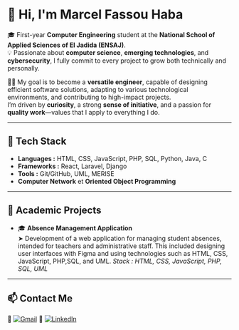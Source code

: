 # 👋 Hi, I'm Marcel Fassou Haba

🎓 First-year **Computer Engineering** student at the **National School of Applied Sciences of El Jadida (ENSAJ)**.  
💡 Passionate about **computer science**, **emerging technologies**, and **cybersecurity**, I fully commit to every project to grow both technically and personally.

👨‍💻 My goal is to become a **versatile engineer**, capable of designing efficient software solutions, adapting to various technological environments, and contributing to high-impact projects.  
I’m driven by **curiosity**, a strong **sense of initiative**, and a passion for **quality work**—values that I apply to everything I do.

---

## 🔧 Tech Stack

- **Languages :** HTML, CSS, JavaScript, PHP, SQL, Python, Java, C  
- **Frameworks :** React, Laravel, Django  
- **Tools :** Git/GitHub, UML, MERISE  
- **Computer Network** et **Oriented Object Programming**

---

## 🧠 Academic Projects

- 🎓 **Absence Management Application**  
  ➤  Development of a web application for managing student absences, intended for teachers and administrative staff.
 This included designing user interfaces with Figma and using technologies such as HTML, CSS, JavaScript, PHP,SQL, and UML.
*Stack : HTML, CSS, JavaScript, PHP, SQL, UML*

---

## 📫 Contact Me
📧  [![Gmail](https://img.shields.io/badge/Gmail-red?logo=gmail&logoColor=white)](mailto:marcelfassouhaba28@gmail.com) 
🔗 [![LinkedIn](https://img.shields.io/badge/LinkedIn-blue?logo=linkedin&logoColor=white)](https://www.linkedin.com/in/marcel-fassou-haba-416313319)


